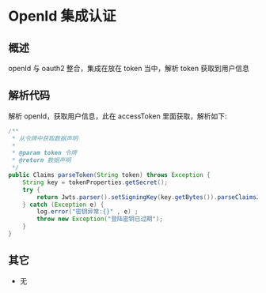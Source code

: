 # OpenId 集成认证

## 概述

openId 与 oauth2 整合，集成在放在 token 当中，解析 token 获取到用户信息

## 解析代码

解析 openId，获取用户信息，此在 accessToken 里面获取，解析如下:

```java
/**
 * 从令牌中获取数据声明
 *
 * @param token 令牌
 * @return 数据声明
 */
public Claims parseToken(String token) throws Exception {
    String key = tokenProperties.getSecret();
    try {
        return Jwts.parser().setSigningKey(key.getBytes()).parseClaimsJws(token).getBody();
    } catch (Exception e) {
        log.error("密钥异常:{}" , e) ;
        throw new Exception("登陆密钥已过期");
    }
}
```

## 其它

- 无
